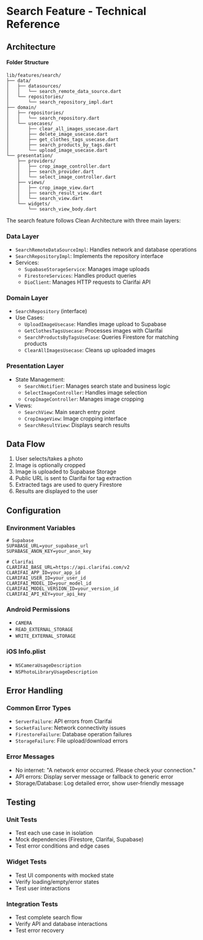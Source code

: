 # Search Feature - Technical Reference

## Architecture
####  Folder Structure
```
lib/features/search/
├── data/
│   ├── datasources/
│   │   └── search_remote_data_source.dart
│   └── repositories/
│       └── search_repository_impl.dart
├── domain/
│   ├── repositories/
│   │   └── search_repository.dart
│   └── usecases/
│       ├── clear_all_images_usecase.dart
│       ├── delete_image_usecase.dart
│       ├── get_clothes_tags_usecase.dart
│       ├── search_products_by_tags.dart
│       └── upload_image_usecase.dart
└── presentation/
    ├── providers/
    │   ├── crop_image_controller.dart
    │   ├── search_provider.dart
    │   └── select_image_controller.dart
    ├── views/
    │   ├── crop_image_view.dart
    │   ├── search_result_view.dart
    │   └── search_view.dart
    └── widgets/
        └── search_view_body.dart
```

The search feature follows Clean Architecture with three main layers:

### Data Layer
- `SearchRemoteDataSourceImpl`: Handles network and database operations
- `SearchRepositoryImpl`: Implements the repository interface
- Services:
  - `SupabaseStorageService`: Manages image uploads
  - `FirestoreServices`: Handles product queries
  - `DioClient`: Manages HTTP requests to Clarifai API

### Domain Layer
- `SearchRepository` (interface)
- Use Cases:
  - `UploadImageUsecase`: Handles image upload to Supabase
  - `GetClothesTagsUsecase`: Processes images with Clarifai
  - `SearchProductsByTagsUseCase`: Queries Firestore for matching products
  - `ClearAllImagesUsecase`: Cleans up uploaded images

### Presentation Layer
- State Management:
  - `SearchNotifier`: Manages search state and business logic
  - `SelectImageController`: Handles image selection
  - `CropImageController`: Manages image cropping
- Views:
  - `SearchView`: Main search entry point
  - `CropImageView`: Image cropping interface
  - `SearchResultView`: Displays search results

## Data Flow

1. User selects/takes a photo
2. Image is optionally cropped
3. Image is uploaded to Supabase Storage
4. Public URL is sent to Clarifai for tag extraction
5. Extracted tags are used to query Firestore
6. Results are displayed to the user

## Configuration

### Environment Variables
```env
# Supabase
SUPABASE_URL=your_supabase_url
SUPABASE_ANON_KEY=your_anon_key

# Clarifai
CLARIFAI_BASE_URL=https://api.clarifai.com/v2
CLARIFAI_APP_ID=your_app_id
CLARIFAI_USER_ID=your_user_id
CLARIFAI_MODEL_ID=your_model_id
CLARIFAI_MODEL_VERSION_ID=your_version_id
CLARIFAI_API_KEY=your_api_key
```

### Android Permissions
- `CAMERA`
- `READ_EXTERNAL_STORAGE`
- `WRITE_EXTERNAL_STORAGE`

### iOS Info.plist
- `NSCameraUsageDescription`
- `NSPhotoLibraryUsageDescription`

## Error Handling

### Common Error Types
- `ServerFailure`: API errors from Clarifai
- `SocketFailure`: Network connectivity issues
- `FirestoreFailure`: Database operation failures
- `StorageFailure`: File upload/download errors

### Error Messages
- No internet: "A network error occurred. Please check your connection."
- API errors: Display server message or fallback to generic error
- Storage/Database: Log detailed error, show user-friendly message

## Testing

### Unit Tests
- Test each use case in isolation
- Mock dependencies (Firestore, Clarifai, Supabase)
- Test error conditions and edge cases

### Widget Tests
- Test UI components with mocked state
- Verify loading/empty/error states
- Test user interactions

### Integration Tests
- Test complete search flow
- Verify API and database interactions
- Test error recovery
